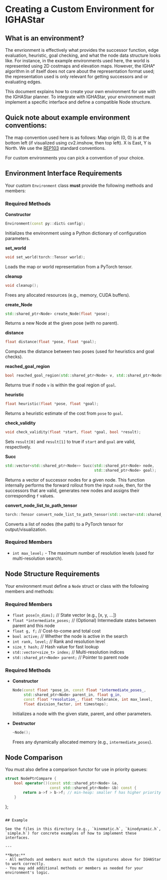 # Creating a Custom Environment for IGHAStar

## What is an environment?
The envrionment is effectively what provides the successor function, edge evaluation, heuristic, goal checking, and what the node data structure looks like.
For instance, in the example environments used here, the world is represented using 2D costmaps and elevation maps. 
However, the IGHA* algorithm in of itself does not care about the representation format used; the representation used is only relevant for getting successors and or evaluating edges.

This document explains how to create your own environment for use with the IGHAStar planner. To integrate with IGHAStar, your environment must implement a specific interface and define a compatible Node structure.

## Quick note about example environment conventions:
The map convention used here is as follows:
Map origin (0, 0) is at the bottom left (if visualized using cv2.imshow, then top left).
X is East, Y is North. We use the [REP103](https://www.ros.org/reps/rep-0103.html) standard conventions.

For custom environments you can pick a convention of your choice.

## Environment Interface Requirements

Your custom `Environment` class **must** provide the following methods and members:

### **Required Methods**

**Constructor**
  ```cpp
  Environment(const py::dict& config);
```
Initializes the environment using a
Python dictionary of configuration parameters.

**set_world**
  ```cpp
  void set_world(torch::Tensor world);
  ```
Loads the map or world representation from a PyTorch tensor.

**cleanup**
  ```cpp
  void cleanup();
  ```
  Frees any allocated resources (e.g., memory, CUDA buffers).

**create_Node**
  ```cpp
  std::shared_ptr<Node> create_Node(float *pose);
  ```
  Returns a new Node at the given pose (with no parent).

**distance**
  ```cpp
  float distance(float *pose, float *goal);
  ```
  Computes the distance between two poses (used for heuristics and goal checks).

**reached_goal_region**
  ```cpp
  bool reached_goal_region(std::shared_ptr<Node> v, std::shared_ptr<Node> goal);
  ```
  Returns true if node `v` is within the goal region of `goal`.

**heuristic**
  ```cpp
  float heuristic(float *pose, float *goal);
  ```
  Returns a heuristic estimate of the cost from `pose` to `goal`.

**check_validity**
  ```cpp
  void check_validity(float *start, float *goal, bool *result);
  ```
  Sets `result[0]` and `result[1]` to true if `start` and `goal` are valid, respectively.

**Succ**
  ```cpp
  std::vector<std::shared_ptr<Node>> Succ(std::shared_ptr<Node> node,
                                          std::shared_ptr<Node> goal);
  ```
  Returns a vector of successor nodes for a given node.
  This function internally performs the forward rollout from the input `node`,
  then, for the successors that are valid, generates new nodes and assigns
  their corresponding `f` values.

**convert_node_list_to_path_tensor**
  ```cpp
  torch::Tensor convert_node_list_to_path_tensor(std::vector<std::shared_ptr<Node>> node_list);
  ```
  Converts a list of nodes (the path) to a PyTorch tensor for output/visualization.

### **Required Members**
- `int max_level;` - The maximum number of resolution levels (used for multi-resolution search).

## Node Structure Requirements

Your environment must define a `Node` struct or class with the following members and methods:

### **Required Members**
- `float pose[n_dims];` // State vector (e.g., [x, y, ...])
- `float *intermediate_poses;` // (Optional) Intermediate states between parent and this node
- `float g, f;` // Cost-to-come and total cost
- `bool active;` // Whether the node is active in the search
- `int rank, level;` // Rank and resolution level
- `size_t hash;` // Hash value for fast lookup
- `std::vector<size_t> index;` // Multi-resolution indices
- `std::shared_ptr<Node> parent;` // Pointer to parent node

### **Required Methods**
- **Constructor**
  ```cpp
  Node(const float *pose_in, const float *intermediate_poses_,
       std::shared_ptr<Node> parent_in, float g_in,
       const float *resolution_, float *tolerance, int max_level,
       float division_factor, int timesteps);
  ```
  Initializes a node with the given state, parent, and other parameters.

- **Destructor**
  ```cpp
  ~Node();
  ```
  Frees any dynamically allocated memory (e.g., `intermediate_poses`).

## Node Comparison

You must also define a comparison functor for use in priority queues:

```cpp
struct NodePtrCompare {
    bool operator()(const std::shared_ptr<Node> &a,
                    const std::shared_ptr<Node> &b) const {
        return a->f > b->f; // min-heap: smaller f has higher priority
    }
```
};
```

## Example

See the files in this directory (e.g., `kinematic.h`, `kinodynamic.h`, `simple.h`) for concrete examples of how to implement these interfaces.

---

**Note:**
- All methods and members must match the signatures above for IGHAStar to work correctly.
- You may add additional methods or members as needed for your environment's logic. 